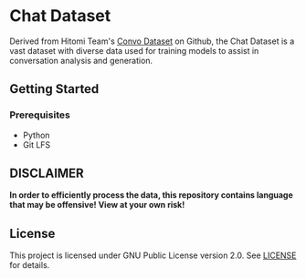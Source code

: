 # Chat Dataset

Derived from Hitomi Team's [Convo Dataset](https://github.com/hitomi-team/convo-dataset) on Github, the Chat Dataset is a vast dataset with diverse data used for training models to assist in conversation analysis and generation.

## Getting Started

### Prerequisites

- Python
- Git LFS

## DISCLAIMER

**In order to efficiently process the data, this repository contains language that may be offensive! View at your own risk!**

## License

This project is licensed under GNU Public License version 2.0. See [LICENSE](LICENSE) for details.
